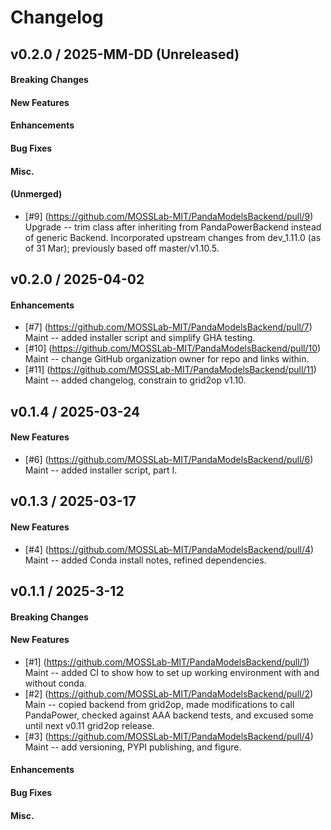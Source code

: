 # Changelog

<!--
## vX.Y.0 / 2025-MM-DD (Unreleased)

#### Breaking Changes

#### New Features

#### Enhancements

#### Bug Fixes

#### Misc.

#### (Unmerged)

-->


## v0.2.0 / 2025-MM-DD (Unreleased)

#### Breaking Changes

#### New Features

#### Enhancements

#### Bug Fixes

#### Misc.

#### (Unmerged)
 * [\#9] (https://github.com/MOSSLab-MIT/PandaModelsBackend/pull/9) Upgrade --
   trim class after inheriting from PandaPowerBackend instead of generic Backend.
   Incorporated upstream changes from dev_1.11.0 (as of 31 Mar); previously
   based off master/v1.10.5.


## v0.2.0 / 2025-04-02

#### Enhancements
 * [\#7] (https://github.com/MOSSLab-MIT/PandaModelsBackend/pull/7) Maint --
   added installer script and simplify GHA testing.
 * [\#10] (https://github.com/MOSSLab-MIT/PandaModelsBackend/pull/10) Maint --
   change GitHub organization owner for repo and links within.
 * [\#11] (https://github.com/MOSSLab-MIT/PandaModelsBackend/pull/11) Maint --
   added changelog, constrain to grid2op v1.10.


## v0.1.4 / 2025-03-24

#### New Features
 * [\#6] (https://github.com/MOSSLab-MIT/PandaModelsBackend/pull/6) Maint --
   added installer script, part I.


## v0.1.3 / 2025-03-17

#### New Features
 * [\#4] (https://github.com/MOSSLab-MIT/PandaModelsBackend/pull/4) Maint --
   added Conda install notes, refined dependencies.


## v0.1.1 / 2025-3-12

#### Breaking Changes

#### New Features
 * [\#1] (https://github.com/MOSSLab-MIT/PandaModelsBackend/pull/1) Maint --
   added CI to show how to set up working environment with and without conda.
 * [\#2] (https://github.com/MOSSLab-MIT/PandaModelsBackend/pull/2) Main --
   copied backend from grid2op, made modifications to call PandaPower, checked
   against AAA backend tests, and excused some until next v0.11 grid2op release.
 * [\#3] (https://github.com/MOSSLab-MIT/PandaModelsBackend/pull/4) Maint --
   add versioning, PYPI publishing, and figure.

#### Enhancements

#### Bug Fixes

#### Misc.


